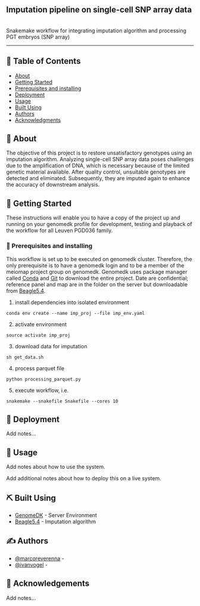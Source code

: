 ## Imputation pipeline on single-cell SNP array data

<p align="left"> 
    <br> Snakemake workflow for integrating imputation algorithm and processing PGT embryos (SNP array)
</p>

---

## 📝 Table of Contents

- [About](#about)
- [Getting Started](#getting_started)
- [Prerequisites and installing](#prerequisites_and_installing)
- [Deployment](#deployment)
- [Usage](#usage)
- [Built Using](#built_using)
- [Authors](#authors)
- [Acknowledgments](#acknowledgement)

## 🧐 About <a name = "about"></a>
The objective of this project is to restore unsatisfactory genotypes using an imputation algorithm. Analyzing single-cell SNP array data poses challenges due to the amplification of DNA, which is necessary because of the limited genetic material available. After quality control, unsuitable genotypes are detected and eliminated. Subsequently, they are imputed again to enhance the accuracy of downstream analysis.

## 🏁 Getting Started <a name = "getting_started"></a>
These instructions will enable you to have a copy of the project up and running on your genomedk profile for development, testing and playback of the workflow for all Leuven PGD036 family.

### 🔧 Prerequisites and installing <a name = "prerequisites_and_installing"></a>
This workflow is set up to be executed on genomedk cluster. Therefore, the only prerequisite is to have a genomedk login and to be a member of the meiomap project group on genomedk. Genomedk uses package manager called [Conda](https://conda.io/projects/conda/en/latest/user-guide/install/index.html "Conda") and [Git](https://github.com/git-guides/install-git "Git") to download the entire project. Date are confidential; reference panel and map are in the folder on the server but downloadable from [Beagle5.4](https://faculty.washington.edu/browning/beagle/beagle.html).


1. install dependencies into isolated environment
```
conda env create --name imp_proj --file imp_env.yaml
```
2. activate environment
```
source activate imp_proj
```
3. download data for imputation
```
sh get_data.sh
```
4. process parquet file
```
python processing_parquet.py
```
5. execute workflow, i.e.
```
snakemake --snakefile Snakefile --cores 10
```

## 🚀 Deployment <a name = "deployment"></a>
Add notes...

## 🎈 Usage <a name="usage"></a>
Add notes about how to use the system.

Add additional notes about how to deploy this on a live system.
## ⛏️ Built Using <a name = "built_using"></a>
- [GenomeDK](https://genome.au.dk/) - Server Environment
- [Beagle5.4](https://faculty.washington.edu/browning/beagle/beagle.html) - Imputation algorithm
## ✍️ Authors <a name = "authors"></a>
- [@marcoreverenna](https://github.com/marcoreverenna) -
- [@ivanvogel](https://github.com/puko818) -
## 🎉 Acknowledgements <a name = "acknowledgement"></a>
Add notes...
